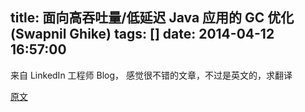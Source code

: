 title: 面向高吞吐量/低延迟 Java 应用的 GC 优化 (Swapnil Ghike)
tags: []
date: 2014-04-12 16:57:00
---

来自 LinkedIn 工程师 Blog，
感觉很不错的文章，不过是英文的，求翻译

[原文](http://engineering.linkedin.com/garbage-collection/garbage-collection-optimization-high-throughput-and-low-latency-java-applications)